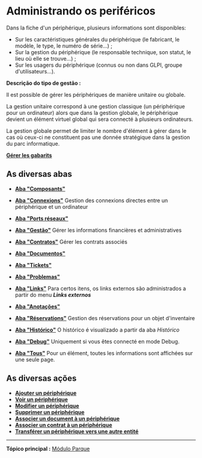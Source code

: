 Administrando os periféricos
=======================

Dans la fiche d'un périphérique, plusieurs informations sont disponibles:

-   Sur les caractéristiques générales du périphérique (le fabricant, le modèle, le type, le numéro de série...) ;
-   Sur la gestion du périphérique (le responsable technique, son statut, le lieu où elle se trouve...) ;
-   Sur les usagers du périphérique (connus ou non dans GLPI, groupe d'utilisateurs...).

**Descrição do tipo de gestão :**

Il est possible de gérer les périphériques de manière unitaire ou globale.

La gestion unitaire correspond à une gestion classique (un périphérique pour un ordinateur) alors que dans la gestion globale, le périphérique devient un élément virtuel global qui sera connecté à plusieurs ordinateurs.

La gestion globale permet de limiter le nombre d'élément à gérer dans le cas où ceux-ci ne constituent pas une donnée stratégique dans la gestion du parc informatique.


**[Gérer les gabarits](index.php?fr/Les_différentes_actions/Gérer_les_gabarits.md)**

As diversas abas
----------------------
-   **[Aba "Composants"](index.php?fr/Les_différents_onglets/Onglet_Composants.md)**

-   **[Aba "Connexions"](index.php?fr/Les_différents_onglets/Onglet_Connexions.md)**
    Gestion des connexions directes entre un périphérique et un ordinateur

-   **[Aba "Ports réseaux"](index.php?fr/Les_différents_onglets/Onglet_Ports_réseaux.md)**

-   **[Aba "Gestão"](index.php?fr/Les_différents_onglets/Onglet_Gestion.md)**
    Gérer les informations financières et administratives

-   **[Aba "Contratos"](index.php?fr/Les_différents_onglets/Onglet_Contrats.md)**
    Gérer les contrats associés

-   **[Aba "Documentos"](index.php?fr/As_diversas_abas/Onglet_Documents.md)**

-   **[Aba "Tickets"](index.php?fr/As_diversas_abas/Aba_Tickets.md)**
   
-   **[Aba "Problemas"](index.php?fr/As_diversas_abas/Aba_Problemas.md)**

-  **[Aba "Links"](index.php?fr/Aba_Links.md)**
     Para certos itens, os links externos são administrados a partir do menu ***Links externos***

-   **[Aba "Anotações"](index.php?fr/Les_différents_onglets/Onglet_Notes.md)**

-   **[Aba "Réservations"](index.php?pt/Les_différents_onglets/Onglet_Réservations.md)**
     Gestion des réservations pour un objet d'inventaire

-   **[Aba "Histórico"](index.php?fr/As_diversas_abas/Aba_Historico.md)**
     O histórico é visualizado a partir da aba  *Histórico*

-   **[Aba "Debug"](index.php?fr/Les_différents_onglets/Onglet_Debug.md)**
    Uniquement si vous êtes connecté en mode Debug.

-   **[Aba "Tous"](index.php?fr/Les_différents_onglets/Onglet_Tous.md)**
     Pour un élément, toutes les informations sont affichées sur une seule page.

As diversas ações
-----------------------
-   **[Ajouter un  périphérique](index.php?pt/Les_différentes_actions/Créer_un_nouvel_objet.md)**
-   **[Voir un périphérique](index.php?pt/As_différentes_actions/Visualiser_un_objet.md)**
-   **[Modifier un périphérique](index.php?pt/As_différentes_actions/Modifier_un_objet.md)**
-   **[Supprimer un périphérique](index.php?pt/As_différentes_actions/Supprimer_un_objet.md)**
-   **[Associer un document à un périphérique](index.php?pt/As_différentes_actions/Lier_un_document_à_un_objet.md)**
-   **[Associer un contrat à un périphérique](index.php?pt/As_diversas_acoes/Lier_un_contrat_à_un_objet.md)**
-   **[Transférer un périphérique vers une autre entité](index.php?pt/As_diversas_acoes/Transférer_un_objet.md)**

--------
**Tópico principal :** [Módulo Parque](index.php?pt/03_Modulo_Parque/01_Modulo_Parque.md "Módulo Parque da GLPI")
